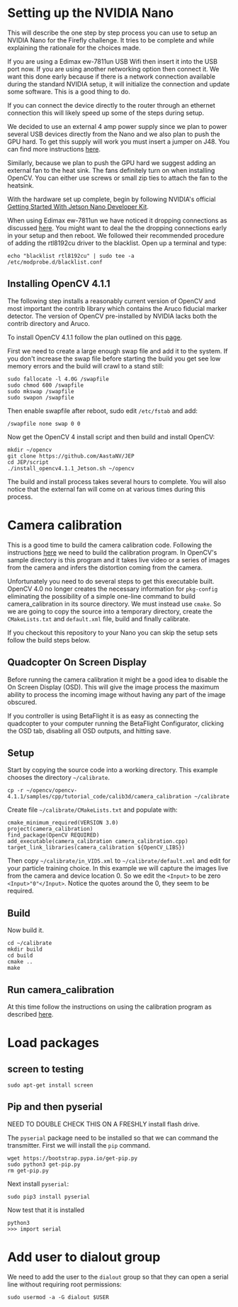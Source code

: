 # Setting up the NVIDIA Nano

This will describe the one step by step process you can use to setup
an NVIDIA Nano for the Firefly challenge. It tries to be complete and
while explaining the rationale for the choices made.

If you are using a Edimax ew-7811un USB Wifi then insert it into the
USB port now. If you are using another networking option then connect
it. We want this done early because if there is a network connection
available during the standard NVIDIA setup, it will initialize the
connection and update some software. This is a good thing to do.

If you can connect the device directly to the router through an
ethernet connection this will likely speed up some of the steps during
setup.

We decided to use an external 4 amp power supply since we plan to
power several USB devices directly from the Nano and we also plan to
push the GPU hard. To get this supply will work you must insert a
jumper on J48. You can find more instructions
[here](https://devtalk.nvidia.com/default/topic/1048640/jetson-nano/power-supply-considerations-for-jetson-nano-developer-kit/).

Similarly, because we plan to push the GPU hard we suggest adding an
external fan to the heat sink. The fans definitely turn on when
installing OpenCV. You can either use screws or small zip ties to
attach the fan to the heatsink.

With the hardware set up complete, begin by following NVIDIA's official
[Getting Started With Jetson Nano Developer Kit](https://developer.nvidia.com/embedded/learn/get-started-jetson-nano-devkit).

When using Edimax ew-7811un we have noticed it dropping connections as
discussed [here](https://devtalk.nvidia.com/default/topic/1049303/jetson-nano/jetson-nano-wifi-/post/5329699/#5329699).
You might want to deal the the dropping connections early in your
setup and then reboot. We followed their recommended procedure of
adding the rtl8192cu driver to the blacklist. Open up a terminal and
type:

```
echo "blacklist rtl8192cu" | sudo tee -a /etc/modprobe.d/blacklist.conf
```


## Installing OpenCV 4.1.1

The following step installs a reasonably current version of OpenCV and
most important the contrib library which contains the Aruco fiducial
marker detector. The version of OpenCV pre-installed by NVIDIA lacks
both the contrib directory and Aruco.

To install OpenCV 4.1.1 follow the plan outlined on this
[page](https://devtalk.nvidia.com/default/topic/1049296/jetson-nano/how-to-install-opencv-python-for-python3-6/2).

First we need to create a large enough swap file and add it to the
system. If you don't increase the swap file before starting the build
you get see low memory errors and the build will crawl to a stand
still:

```
sudo fallocate -l 4.0G /swapfile
sudo chmod 600 /swapfile
sudo mkswap /swapfile
sudo swapon /swapfile
```

Then enable swapfile after reboot, sudo edit `/etc/fstab` and add:

```
/swapfile none swap 0 0
```

Now get the OpenCV 4 install script and then build and install OpenCV:

```
mkdir ~/opencv
git clone https://github.com/AastaNV/JEP
cd JEP/script
./install_opencv4.1.1_Jetson.sh ~/opencv
```

The build and install process takes several hours to complete. You
will also notice that the external fan will come on at various times
during this process.

# Camera calibration

This is a good time to build the camera calibration code.  Following
the instructions
[here](https://docs.opencv.org/4.1.1/d4/d94/tutorial_camera_calibration.html)
we need to build the calibration program. In OpenCV's sample directory
is this program and it takes live video or a series of images from the
camera and infers the distortion coming from the camera.

Unfortunately you need to do several steps to get this executable
built. OpenCV 4.0 no longer creates the necessary information for
`pkg-config` eliminating the possibility of a simple one-line command
to build camera_calibration in its source directory. We must instead
use `cmake`. So we are going to copy the source into a temporary
directory, create the `CMakeLists.txt` and `default.xml` file, build
and finally calibrate.

If you checkout this repository to your Nano you can skip the setup
sets follow the build steps below.

## Quadcopter On Screen Display

Before running the camera calibration it might be a good idea to
disable the On Screen Display (OSD). This will give the image process
the maximum ability to process the incoming image without having any
part of the image obscured.

If you controller is using BetaFlight it is as easy as connecting the
quadcopter to your computer running the BetaFlight Configurator,
clicking the OSD tab, disabling all OSD outputs, and hitting save.

## Setup

Start by copying the source code into a working directory. This
example chooses the directory `~/calibrate`.

```
cp -r ~/opencv/opencv-4.1.1/samples/cpp/tutorial_code/calib3d/camera_calibration ~/calibrate
```

Create file `~/calibrate/CMakeLists.txt` and populate with:
```
cmake_minimum_required(VERSION 3.0)
project(camera_calibration)
find_package(OpenCV REQUIRED)
add_executable(camera_calibration camera_calibration.cpp)
target_link_libraries(camera_calibration ${OpenCV_LIBS})
```

Then copy `~/calibrate/in_VID5.xml` to `~/calibrate/default.xml` and
edit for your particle training choice. In this example we will
capture the images live from the camera and device location 0. So we
edit the `<Input>` to be zero `<Input>"0"</Input>`. Notice the quotes
around the 0, they seem to be required.

## Build

Now build it.

```
cd ~/calibrate
mkdir build
cd build
cmake ..
make
```

## Run camera_calibration

At this time follow the instructions on using the calibration program
as described
[here](https://docs.opencv.org/4.1.1/d4/d94/tutorial_camera_calibration.html).

# Load packages

## screen to testing

```
sudo apt-get install screen
```

## Pip and then pyserial

NEED TO DOUBLE CHECK THIS ON A FRESHLY install flash drive.

The `pyserial` package need to be installed so that we can command the
transmitter. First we will install the `pip` command.

```
wget https://bootstrap.pypa.io/get-pip.py
sudo python3 get-pip.py
rm get-pip.py
```

Next install `pyserial`:

```
sudo pip3 install pyserial
```

Now test that it is installed

```
python3
>>> import serial
```


# Add user to dialout group

We need to add the user to the `dialout` group so that they can open a
serial line without requiring root permissions:

```
sudo usermod -a -G dialout $USER
```
